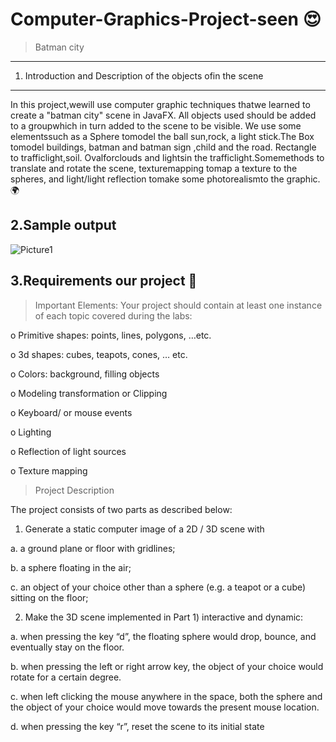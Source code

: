 # Computer-Graphics-Project-seen :heart_eyes:

> Batman city
---------------------------------------------------------------
1. Introduction and Description of the objects ofin the scene
----------------------------------------------------------------
In this project,wewill use computer graphic techniques thatwe
learned to create a "batman city" scene in JavaFX. All objects used
should be added to a groupwhich in turn added to the scene to be
visible. We use some elementssuch as a Sphere tomodel the ball
sun,rock, a light stick.The Box tomodel buildings, batman and
batman sign ,child and the road. Rectangle to trafficlight,soil.
Ovalforclouds and lightsin the trafficlight.Somemethods to
translate and rotate the scene, texturemapping tomap a texture
to the spheres, and light/light reflection tomake some
photorealismto the graphic. :earth_africa:

2.Sample output
----------------------------------------------------------------
![Picture1](https://user-images.githubusercontent.com/70041510/185125558-eb6d26c6-8e35-4001-8ba8-c8acc186373f.png)

3.Requirements our project :round_pushpin:
----------------------------------------------------------------
> Important Elements:
Your project should contain at least one instance of each topic covered during the labs:

o Primitive shapes: points, lines, polygons, …etc.

o 3d shapes: cubes, teapots, cones, … etc.

o Colors: background, filling objects

o Modeling transformation or Clipping

o Keyboard/ or mouse events

o Lighting

o Reflection of light sources

o Texture mapping

>Project Description

The project consists of two parts as described below:

1) Generate a static computer image of a 2D / 3D scene with

a. a ground plane or floor with gridlines;

b. a sphere floating in the air;

c. an object of your choice other than a sphere (e.g. a teapot or a cube) sitting on the floor;

2) Make the 3D scene implemented in Part 1) interactive and dynamic:

a. when pressing the key “d”, the floating sphere would drop, bounce, and eventually stay on
the floor.

b. when pressing the left or right arrow key, the object of your choice would rotate for a
certain degree.

c. when left clicking the mouse anywhere in the space, both the sphere and the object of your
choice would move towards the present mouse location.

d. when pressing the key “r”, reset the scene to its initial state
